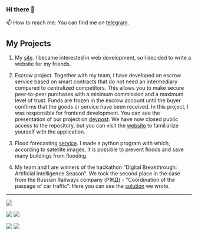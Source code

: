 ### Hi there 👋
📫 How to reach me: You can find me on [telegram](https://t.me/LordLeprikon).

## My Projects
 1. My [site](https://24sudak24.ru). I became interested in web development, so I decided to write a website for my friends.
 
 2. Escrow project. Together with my team, I have developed an escrow service based on smart contracts that do not need an intermediary compared to centralized competitors. This allows you to make secure peer-to-peer purchases with a minimum commission and a maximum level of trust. Funds are frozen in the escrow account until the buyer confirms that the goods or service have been received. In this project, I was responsible for frontend development. You can see the presentation of our project on [devpost](https://devpost.com/software/web3-escrow-service). We have now closed public access to the repository, but you can visit the [website](http://92.255.77.197:3084) to familiarize yourself with the application.
 
 3. Flood forecasting [service](https://github.com/NikitaKorablev/Analysis-of-satellite-images). I made a python program with which, according to satellite images, it is possible to prevent floods and save many buildings from flooding.

 4. My team and I are winners of the hackathon "Digital Breakthrough: Artificial Intelligence Season". We took the second place in the case from the Russian Railways company (РЖД) - "Coordination of the passage of car traffic". Here you can see the [solution](https://github.com/Atikin-NT/hacks-ai) we wrote.
---

![](http://github-profile-summary-cards.vercel.app/api/cards/profile-details?username=NikitaKorablev&theme=vue)

![](http://github-profile-summary-cards.vercel.app/api/cards/repos-per-language?username=NikitaKorablev&theme=vue)
![](http://github-profile-summary-cards.vercel.app/api/cards/most-commit-language?username=NikitaKorablev&theme=vue)

![](http://github-profile-summary-cards.vercel.app/api/cards/stats?username=NikitaKorablev&theme=vue)
![](http://github-profile-summary-cards.vercel.app/api/cards/productive-time?username=NikitaKorablev&theme=vue&utcOffset=8)
<!--
**NikitaKorablev/NikitaKorablev** is a ✨ _special_ ✨ repository because its `README.md` (this file) appears on your GitHub profile.

Here are some ideas to get you started:

- 🔭 I’m currently working on ...
- 🌱 I’m currently learning ...
- 👯 I’m looking to collaborate on ...
- 🤔 I’m looking for help with ...
- 💬 Ask me about ...
- 📫 How to reach me: ...
- 😄 Pronouns: ...
- ⚡ Fun fact: ...
-->
